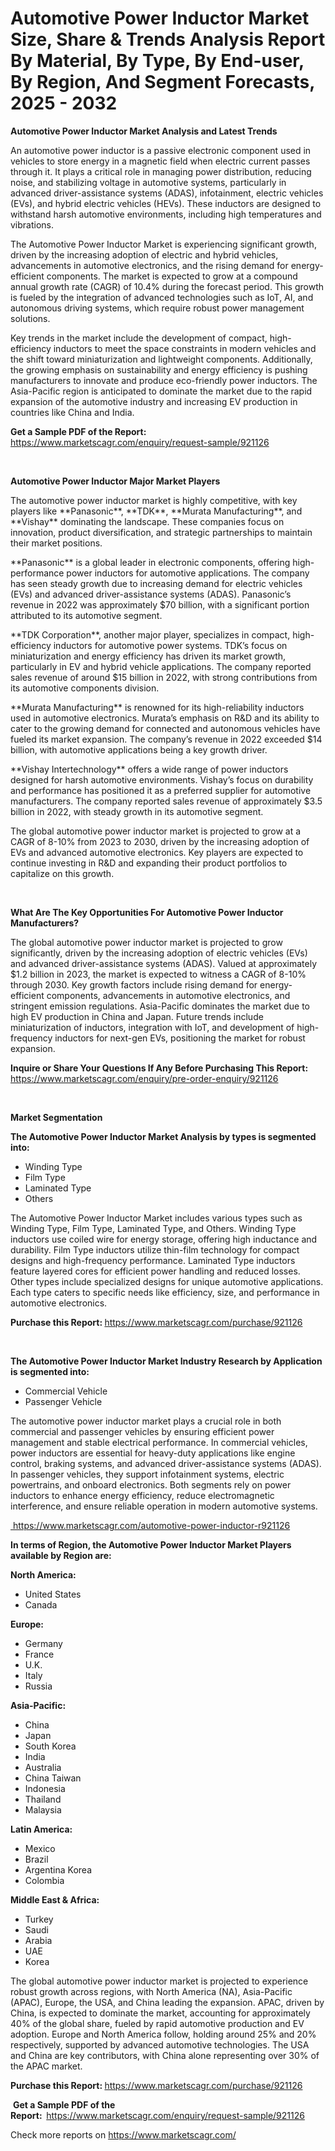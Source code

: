 <p><h1>Automotive Power Inductor Market Size, Share & Trends Analysis Report By Material, By Type, By End-user, By Region, And Segment Forecasts, 2025 - 2032</h1></p><p><strong>Automotive Power Inductor Market Analysis and Latest Trends</strong></p>
<p><p>An automotive power inductor is a passive electronic component used in vehicles to store energy in a magnetic field when electric current passes through it. It plays a critical role in managing power distribution, reducing noise, and stabilizing voltage in automotive systems, particularly in advanced driver-assistance systems (ADAS), infotainment, electric vehicles (EVs), and hybrid electric vehicles (HEVs). These inductors are designed to withstand harsh automotive environments, including high temperatures and vibrations.</p><p>The Automotive Power Inductor Market is experiencing significant growth, driven by the increasing adoption of electric and hybrid vehicles, advancements in automotive electronics, and the rising demand for energy-efficient components. The market is expected to grow at a compound annual growth rate (CAGR) of 10.4% during the forecast period. This growth is fueled by the integration of advanced technologies such as IoT, AI, and autonomous driving systems, which require robust power management solutions.</p><p>Key trends in the market include the development of compact, high-efficiency inductors to meet the space constraints in modern vehicles and the shift toward miniaturization and lightweight components. Additionally, the growing emphasis on sustainability and energy efficiency is pushing manufacturers to innovate and produce eco-friendly power inductors. The Asia-Pacific region is anticipated to dominate the market due to the rapid expansion of the automotive industry and increasing EV production in countries like China and India.</p></p>
<p><strong>Get a Sample PDF of the Report:&nbsp;</strong> <a href="https://www.marketscagr.com/enquiry/request-sample/921126?utm_campaign=1848&utm_medium=2&utm_source=Github&utm_content=ia&utm_term=23012025&utm_id=automotive-power-inductor">https://www.marketscagr.com/enquiry/request-sample/921126</a></p>
<p>&nbsp;</p>
<p><strong>Automotive Power Inductor Major Market Players</strong></p>
<p><p>The automotive power inductor market is highly competitive, with key players like **Panasonic**, **TDK**, **Murata Manufacturing**, and **Vishay** dominating the landscape. These companies focus on innovation, product diversification, and strategic partnerships to maintain their market positions.</p><p>**Panasonic** is a global leader in electronic components, offering high-performance power inductors for automotive applications. The company has seen steady growth due to increasing demand for electric vehicles (EVs) and advanced driver-assistance systems (ADAS). Panasonic’s revenue in 2022 was approximately $70 billion, with a significant portion attributed to its automotive segment.</p><p>**TDK Corporation**, another major player, specializes in compact, high-efficiency inductors for automotive power systems. TDK’s focus on miniaturization and energy efficiency has driven its market growth, particularly in EV and hybrid vehicle applications. The company reported sales revenue of around $15 billion in 2022, with strong contributions from its automotive components division.</p><p>**Murata Manufacturing** is renowned for its high-reliability inductors used in automotive electronics. Murata’s emphasis on R&D and its ability to cater to the growing demand for connected and autonomous vehicles have fueled its market expansion. The company’s revenue in 2022 exceeded $14 billion, with automotive applications being a key growth driver.</p><p>**Vishay Intertechnology** offers a wide range of power inductors designed for harsh automotive environments. Vishay’s focus on durability and performance has positioned it as a preferred supplier for automotive manufacturers. The company reported sales revenue of approximately $3.5 billion in 2022, with steady growth in its automotive segment.</p><p>The global automotive power inductor market is projected to grow at a CAGR of 8-10% from 2023 to 2030, driven by the increasing adoption of EVs and advanced automotive electronics. Key players are expected to continue investing in R&D and expanding their product portfolios to capitalize on this growth.</p></p>
<p>&nbsp;</p>
<p><strong>What Are The Key Opportunities For Automotive Power Inductor Manufacturers?</strong></p>
<p><p>The global automotive power inductor market is projected to grow significantly, driven by the increasing adoption of electric vehicles (EVs) and advanced driver-assistance systems (ADAS). Valued at approximately $1.2 billion in 2023, the market is expected to witness a CAGR of 8-10% through 2030. Key growth factors include rising demand for energy-efficient components, advancements in automotive electronics, and stringent emission regulations. Asia-Pacific dominates the market due to high EV production in China and Japan. Future trends include miniaturization of inductors, integration with IoT, and development of high-frequency inductors for next-gen EVs, positioning the market for robust expansion.</p></p>
<p><strong>Inquire or Share Your Questions If Any Before Purchasing This Report:</strong> <a href="https://www.marketscagr.com/enquiry/pre-order-enquiry/921126?utm_campaign=1848&utm_medium=2&utm_source=Github&utm_content=ia&utm_term=23012025&utm_id=automotive-power-inductor">https://www.marketscagr.com/enquiry/pre-order-enquiry/921126</a></p>
<p>&nbsp;</p>
<p><strong>Market Segmentation</strong></p>
<p><strong>The Automotive Power Inductor Market Analysis by types is segmented into:</strong></p>
<p><ul><li>Winding Type</li><li>Film Type</li><li>Laminated Type</li><li>Others</li></ul></p>
<p><p>The Automotive Power Inductor Market includes various types such as Winding Type, Film Type, Laminated Type, and Others. Winding Type inductors use coiled wire for energy storage, offering high inductance and durability. Film Type inductors utilize thin-film technology for compact designs and high-frequency performance. Laminated Type inductors feature layered cores for efficient power handling and reduced losses. Other types include specialized designs for unique automotive applications. Each type caters to specific needs like efficiency, size, and performance in automotive electronics.</p></p>
<p><strong>Purchase this Report:&nbsp;</strong><a href="https://www.marketscagr.com/purchase/921126?utm_campaign=1848&utm_medium=2&utm_source=Github&utm_content=ia&utm_term=23012025&utm_id=automotive-power-inductor">https://www.marketscagr.com/purchase/921126</a></p>
<p>&nbsp;</p>
<p><strong>The Automotive Power Inductor Market Industry Research by Application is segmented into:</strong></p>
<p><ul><li>Commercial Vehicle</li><li>Passenger Vehicle</li></ul></p>
<p><p>The automotive power inductor market plays a crucial role in both commercial and passenger vehicles by ensuring efficient power management and stable electrical performance. In commercial vehicles, power inductors are essential for heavy-duty applications like engine control, braking systems, and advanced driver-assistance systems (ADAS). In passenger vehicles, they support infotainment systems, electric powertrains, and onboard electronics. Both segments rely on power inductors to enhance energy efficiency, reduce electromagnetic interference, and ensure reliable operation in modern automotive systems.</p></p>
<p><a href="https://www.marketscagr.com/automotive-power-inductor-r921126?utm_campaign=1848&utm_medium=2&utm_source=Github&utm_content=ia&utm_term=23012025&utm_id=automotive-power-inductor">&nbsp;https://www.marketscagr.com/automotive-power-inductor-r921126</a></p>
<p><strong>In terms of Region, the Automotive Power Inductor Market Players available by Region are:</strong></p>
<p>
    <p> <strong> North America: </strong>
        <ul>
            <li>United States</li>
            <li>Canada</li>
        </ul>
        </p> 
    <p> <strong> Europe: </strong>
        <ul>
            <li>Germany</li>
            <li>France</li>
            <li>U.K.</li>
            <li>Italy</li>
            <li>Russia</li>
        </ul>
        </p> 
    <p> <strong> Asia-Pacific: </strong>
        <ul>
            <li>China</li>
            <li>Japan</li>
            <li>South Korea</li>
            <li>India</li>
            <li>Australia</li>
            <li>China Taiwan</li>
            <li>Indonesia</li>
            <li>Thailand</li>
            <li>Malaysia</li>
        </ul>
        </p> 
    <p> <strong> Latin America: </strong>
        <ul>
            <li>Mexico</li>
            <li>Brazil</li>
            <li>Argentina Korea</li>
            <li>Colombia</li>
        </ul>
        </p> 
    <p> <strong> Middle East & Africa: </strong>
        <ul>
            <li>Turkey</li>
            <li>Saudi</li>
            <li>Arabia</li>
            <li>UAE</li>
            <li>Korea</li>
        </ul>
    </p>
    </p>
<p><p>The global automotive power inductor market is projected to experience robust growth across regions, with North America (NA), Asia-Pacific (APAC), Europe, the USA, and China leading the expansion. APAC, driven by China, is expected to dominate the market, accounting for approximately 40% of the global share, fueled by rapid automotive production and EV adoption. Europe and North America follow, holding around 25% and 20% respectively, supported by advanced automotive technologies. The USA and China are key contributors, with China alone representing over 30% of the APAC market.</p></p>
<p><strong>Purchase this Report: </strong><a href="https://www.marketscagr.com/purchase/921126?utm_campaign=1848&utm_medium=2&utm_source=Github&utm_content=ia&utm_term=23012025&utm_id=automotive-power-inductor">https://www.marketscagr.com/purchase/921126</a></p>
<p>&nbsp;<strong>Get a Sample PDF of the Report:&nbsp;&nbsp;</strong><a href="https://www.marketscagr.com/enquiry/request-sample/921126?utm_campaign=1848&utm_medium=2&utm_source=Github&utm_content=ia&utm_term=23012025&utm_id=automotive-power-inductor">https://www.marketscagr.com/enquiry/request-sample/921126</a></p>
<p><strong></strong></p>
<p>Check more reports on <a href="https://www.marketscagr.com/?utm_campaign=1848&utm_medium=2&utm_source=Github&utm_content=ia&utm_term=23012025&utm_id=automotive-power-inductor">https://www.marketscagr.com/</a></p>